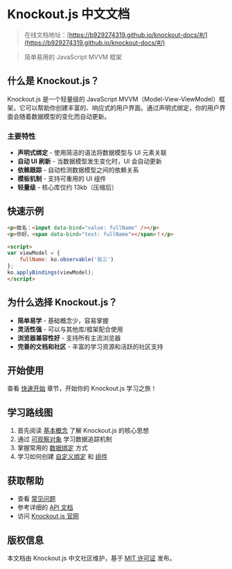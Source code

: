 # Knockout.js 中文文档

> 在线文档地址：[https://b929274319.github.io/knockout-docs/#/](https://b929274319.github.io/knockout-docs/#/)

> 简单易用的 JavaScript MVVM 框架

## 什么是 Knockout.js？

Knockout.js 是一个轻量级的 JavaScript MVVM（Model-View-ViewModel）框架，它可以帮助你创建丰富的、响应式的用户界面。通过声明式绑定，你的用户界面会随着数据模型的变化而自动更新。

### 主要特性

- **声明式绑定** - 使用简洁的语法将数据模型与 UI 元素关联
- **自动 UI 刷新** - 当数据模型发生变化时，UI 会自动更新
- **依赖跟踪** - 自动检测数据模型之间的依赖关系
- **模板机制** - 支持可重用的 UI 组件
- **轻量级** - 核心库仅约 13kb（压缩后）

## 快速示例

```html
<p>姓名：<input data-bind="value: fullName" /></p>
<p>你好，<span data-bind="text: fullName"></span>！</p>

<script>
var viewModel = {
    fullName: ko.observable('张三')
};
ko.applyBindings(viewModel);
</script>
```

## 为什么选择 Knockout.js？

- **简单易学** - 基础概念少，容易掌握
- **灵活性强** - 可以与其他库/框架配合使用
- **浏览器兼容性好** - 支持所有主流浏览器
- **完善的文档和社区** - 丰富的学习资源和活跃的社区支持

## 开始使用

查看 [快速开始](guide/quickstart.md) 章节，开始你的 Knockout.js 学习之旅！

## 学习路线图

1. 首先阅读 [基本概念](guide/concepts.md) 了解 Knockout.js 的核心思想
2. 通过 [可观察对象](core/observables.md) 学习数据追踪机制
3. 掌握常用的 [数据绑定](bindings/text-appearance.md) 方式
4. 学习如何创建 [自定义绑定](advanced/custom-bindings.md) 和 [组件](advanced/components.md)

## 获取帮助

- 查看 [常见问题](faq.md)
- 参考详细的 [API 文档](api-reference.md)
- 访问 [Knockout.js 官网](http://knockoutjs.com/)

## 版权信息

本文档由 Knockout.js 中文社区维护，基于 [MIT 许可证](https://opensource.org/licenses/MIT) 发布。 